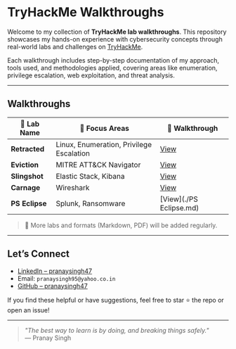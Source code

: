 # TryHackMe Walkthroughs

Welcome to my collection of **TryHackMe lab walkthroughs**. This repository showcases my hands-on experience with cybersecurity concepts through real-world labs and challenges on [TryHackMe](https://tryhackme.com/).

Each walkthrough includes step-by-step documentation of my approach, tools used, and methodologies applied, covering areas like enumeration, privilege escalation, web exploitation, and threat analysis.

---

## Walkthroughs

| 🔗 Lab Name   | 🧠 Focus Areas                                       | 📄 Walkthrough |
|--------------|-------------------------------------------------------|----------------|
| **Retracted** | Linux, Enumeration, Privilege Escalation             | [View](./Retracted.md)  |
| **Eviction**  | MITRE ATT&CK Navigator                               | [View](./Eviction.md)   |
| **Slingshot** | Elastic Stack, Kibana                                | [View](./Slingshot.md)  |
| **Carnage**   | Wireshark                                            | [View](./Carnage.md)    |
| **PS Eclipse**   | Splunk, Ransomware                                | [View](./PS Eclipse.md) |

> 📌 More labs and formats (Markdown, PDF) will be added regularly.

---

## Let’s Connect

- [LinkedIn – pranaysingh47](https://linkedin.com/in/pranaysingh47)
- Email: `pranaysingh95@yahoo.co.in`
- [GitHub – pranaysingh47](https://github.com/pranaysingh47)

If you find these helpful or have suggestions, feel free to star ⭐ the repo or open an issue!

---

> _"The best way to learn is by doing, and breaking things safely."_  
> — Pranay Singh
